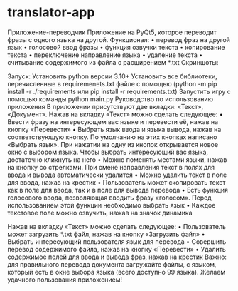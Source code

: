 # translator-app
Приложение-переводчик
Приложение на PyQt5, которое переводит фразы с одного языка на другой.
Функционал:
•	перевод фраз на другой язык
•	голосовой ввод фразы
•	функция озвучки текста
•	копирование текста
•	переключение направление языка
•	удаление текста
•	считывание содержимого из файла с расширением *.txt
Скриншоты:
 
 
Запуск:
Установить python версии 3.10+
Установить все библиотеки, перечисленные в requiremenets.txt файле с помощью (python -m pip install -r ./requirements или pip install -r requirements.txt)
Запустить игру с помощью команды python main.py
Руководство по использованию приложения
В приложении присутствуют две вкладки: «Текст», «Документ».
Нажав на вкладку «Текст» можно сделать следующее:
•	Ввести фразу на интересующем вас языке и перевести её, нажав на кнопку «Перевести»
•	Выбрать язык ввода и языка вывода, нажав на соответствующую кнопку. По умолчанию на этих кнопках написано «Выбрать язык». При нажатии на одну из кнопок открывается новое окно с выбором языка. Чтобы выбрать интересующий вас языка, достаточно кликнуть на него
•	Можно поменять местами языки, нажав на кнопку со стрелками. При смене направления текст в полях для ввода и вывода автоматически удалится
•	Можно удалить текст в поле для ввода, нажав на крестик
•	Пользователь может скопировать текст как в поле для ввода, так и в поле для вывода перевода
•	Есть функция голосового ввода, позволяющая вводить фразу «голосом». Перед использованием этой функции необходимо выбрать язык
•	Каждое текстовое поле можно озвучить, нажав на значок динамика

Нажав на вкладку «Текст» можно сделать следующее:
•	Пользователь может загрузить *.txt файл, нажав на кнопку «Загрузить файл»
•	Выбрать интересующий пользователя язык для перевода
•	Совершить перевод содержимого файла, нажав на кнопку «Перевести»
•	Удалить содержимое полей для ввода и вывода фраз, нажав на крестик
Важно: для правильного перевода документа загружайте файлы, с языком, который есть в окне выбора языка (всего доступно 99 языка).
Желаем удачного пользования приложением!
